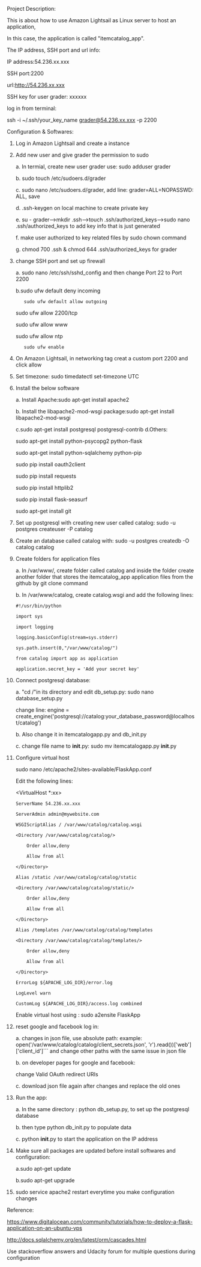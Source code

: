 Project Description:

This is about how to use  Amazon Lightsail as Linux server to host an application, 

In this case, the application is called "itemcatalog_app". 

The IP address, SSH port and url info:

IP address:54.236.xx.xxx

SSH port:2200

url:http://54.236.xx.xxx

SSH key for user grader: xxxxxx

log in from terminal:

ssh -i ~/.ssh/your_key_name grader@54.236.xx.xxx -p 2200

Configuration & Softwares:

1. Log in Amazon Lightsail and create a instance

2. Add new user and give grader the permission to sudo

     a. In termial, create new user grader use: sudo adduser grader
     
	 b. sudo touch /etc/sudoers.d/grader
	 
	 c. sudo nano /etc/sudoers.d/grader, add line: grader=ALL=NOPASSWD: ALL, save
	 
	 d. .ssh-keygen on local machine to create private key 
	 
	 e. su - grader-->mkdir .ssh-->touch .ssh/authorized_keys-->sudo nano .ssh/authorized_keys to add key info that is just generated
	 
	 f. make user authorized to key related files by sudo chown command
	 
	 g. chmod 700 .ssh & chmod 644 .ssh/authorized_keys for grader
	 
3. change SSH port and set up firewall

    a. sudo nano /etc/ssh/sshd_config and then change Port 22 to Port 2200 
    
	b.sudo ufw default deny incoming
	
          sudo ufw default allow outgoing
      
	  sudo ufw allow 2200/tcp
	  
	  sudo ufw allow www
	  
	  sudo ufw allow ntp
	  
          sudo ufw enable
	  
4. On Amazon Lightsail, in networking tag creat a custom port 2200 and click allow

5. Set timezone: sudo timedatectl set-timezone UTC

6. Install the below software

    a. Install Apache:sudo apt-get install apache2
    
    b. Install the libapache2-mod-wsgi package:sudo apt-get install libapache2-mod-wsgi
	
    c.sudo apt-get install postgresql postgresql-contrib
	d.Others:
	
      sudo apt-get install python-psycopg2 python-flask
      
      sudo apt-get install python-sqlalchemy python-pip
      
      sudo pip install oauth2client
      
      sudo pip install requests
      
      sudo pip install httplib2
      
      sudo pip install flask-seasurf
      
      sudo apt-get install git
      
7. Set up postgresql with creating new user called catalog: sudo -u postgres createuser -P catalog

8. Create an database called catalog with: sudo -u postgres createdb -O catalog catalog

9. Create folders for application files 

    a. In /var/www/, create folder called catalog and inside the folder create another folder that stores
      the itemcatalog_app application files from the github by git clone command
      
    b. In /var/www/catalog, create catalog.wsgi and add the following lines:
    
       #!/usr/bin/python
       
       import sys
       
       import logging
       
       logging.basicConfig(stream=sys.stderr)
       
       sys.path.insert(0,"/var/www/catalog/")
       
       from catalog import app as application
       
       application.secret_key = 'Add your secret key'
       
10. Connect postgresql database:

    a. "cd /"in its directory and edit db_setup.py: sudo nano database_setup.py
    
       change line: engine = create_engine('postgresql://catalog:your_database_password@localhost/catalog')
       
    b. Also change it in itemcatalogapp.py and db_init.py
    
    c. change file name to __init__.py: sudo mv itemcatalogapp.py  __init__.py
    
    
11. Configure virtual host

    sudo nano /etc/apache2/sites-available/FlaskApp.conf
    
	Edit the following lines:
	
	<VirtualHost *:xx>
	
        ServerName 54.236.xx.xxx
	
        ServerAdmin admin@mywebsite.com
	
        WSGIScriptAlias / /var/www/catalog/catalog.wsgi
	
        <Directory /var/www/catalog/catalog/>
	
            Order allow,deny
	    
            Allow from all
	    
        </Directory>
	
        Alias /static /var/www/catalog/catalog/static
	
        <Directory /var/www/catalog/catalog/static/>
	
            Order allow,deny
	    
            Allow from all
	    
        </Directory>
	
        Alias /templates /var/www/catalog/catalog/templates
		
        <Directory /var/www/catalog/catalog/templates/>
	
            Order allow,deny
	    
            Allow from all
	    
        </Directory>
	
        ErrorLog ${APACHE_LOG_DIR}/error.log
	
        LogLevel warn
	
        CustomLog ${APACHE_LOG_DIR}/access.log combined
	
    </VirtualHost>
    
	Enable virtual host using : sudo a2ensite FlaskApp
	
12. reset google and facebook log in:

    a. changes in json file, use absolute path:
	   example: open('/var/www/catalog/catalog/client_secrets.json', 'r').read())['web']['client_id']```
       and change other paths with the same issue in json file
       
    b. on developer pages for google and facebook:
    
	   change Valid OAuth redirect URIs
	   
    c. download json file again after changes and replace the old ones
    
13. Run the app:

    a. In the same directory : python db_setup.py, to set up the postgresql database 
    
    b. then type python db_init.py to populate data
    
    c. python __init__.py to start the application on the IP address
    
14. Make sure all packages are updated before install softwares and configuration:

    a.sudo apt-get update
    
    b.sudo apt-get upgrade
    
    
15. sudo service apache2 restart everytime you make configuration changes

Reference:

https://www.digitalocean.com/community/tutorials/how-to-deploy-a-flask-application-on-an-ubuntu-vps

http://docs.sqlalchemy.org/en/latest/orm/cascades.html

Use stackoverflow answers and Udacity forum for multiple questions during configuration

	 

  


